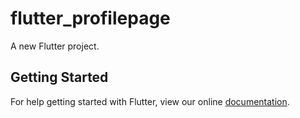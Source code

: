 # flutter_profilepage

A new Flutter project.

## Getting Started

For help getting started with Flutter, view our online
[documentation](https://flutter.io/).

